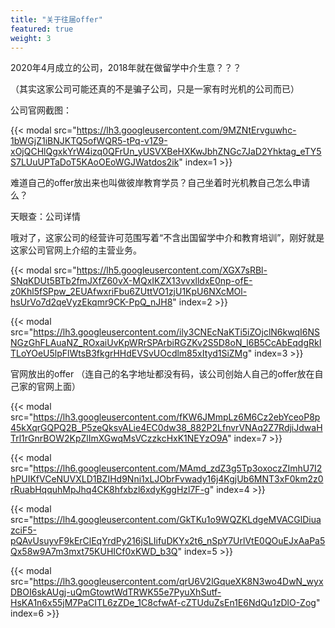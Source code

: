 ```yaml
---
title: "关于往届offer"
featured: true
weight: 3
---
```


2020年4月成立的公司，2018年就在做留学中介生意？？？

（其实这家公司可能还真的不是骗子公司，只是一家有时光机的公司而已）

公司官网截图：

{{< modal src="https://lh3.googleusercontent.com/9MZNtErvguwhc-1bWGjZ1iBNJKTQ5ofWQR5-tPq-v1Z9-xOjQCHlQgxkYrW4izq0QFrUn_yUSVXBeHXKwJbhZNGc7JaD2Yhktag_eTY5S7LUuUPTaDoT5KAoOEoWGJWatdos2ik" index=1 >}}

难道自己的offer放出来也叫做彼岸教育学员？自己坐着时光机教自己怎么申请么？

天眼查：公司详情

哦对了，这家公司的经营许可范围写着“不含出国留学中介和教育培训”，刚好就是这家公司官网上介绍的主营业务。

{{< modal src="https://lh5.googleusercontent.com/XGX7sRBl-SNqKDUt5BTb2fmJXfZ60vX-MQxIKZX13vvxlldxE0np-ofE-z0Khl5fSPpw_2EUAfwxriFbu6ZUttVO1zjU1KpU6NXcMOl-hsUrVo7d2qeVyzEkqmr9CK-PpQ_nJH8" index=2 >}}

{{< modal src="https://lh3.googleusercontent.com/ily3CNEcNaKTi5iZOjclN6kwqI6NSNGzGhFLAuaNZ_ROxaiUvKpWRrSPArbiRGZKv2S5D8oN_l6B5CcAbEqdgRkITLoYOeU5lpFlWtsB3fkgrHHdEVSvUOcdlm85xItyd1SiZMg" index=3 >}}

官网放出的offer （连自己的名字地址都没有码，该公司创始人自己的offer放在自己家的官网上面）

{{< modal src="https://lh3.googleusercontent.com/fKW6JMmpLz6M6Cz2ebYceoP8p45kXqrGQPQ2B_P5zeQksvALie4EC0dw38_882P2LfnvrVNAq2Z7RdjiJdwaHTrl1rGnrBOW2KpZlImXGwqMsVCzzkcHxK1NEYzO9A" index=7 >}}

{{< modal src="https://lh6.googleusercontent.com/MAmd_zdZ3g5Tp3oxoczZImhU7I2hPUIKfVCeNUVXLD1BZIHd9Nni1xLJObrFvwady16j4KgjUb6MNT3xF0km2z0rRuabHqquhMpJhq4CK8hfxbzl6xdyKggHzl7F-g" index=4 >}}

{{< modal src="https://lh4.googleusercontent.com/GkTKu1o9WQZKLdgeMVACGlDiuazciF5-pQAvUsuyvF9kErClEqYrdPy216jSLIifuDKYx2t6_nSpY7UrlVtE0QOuEJxAaPa5Qx58w9A7m3mxt75KUHICf0xKWD_b3Q" index=5 >}}

{{< modal src="https://lh3.googleusercontent.com/qrU6V2lGqueXK8N3wo4DwN_wyxDBOI6skAUgj-uQmGtowtWdTRWK55e7PyuXhSutf-HsKA1n6x55jM7PaCITL6zZDe_1C8cfwAf-cZTUduZsEn1E6NdQu1zDlO-Zog" index=6 >}}

